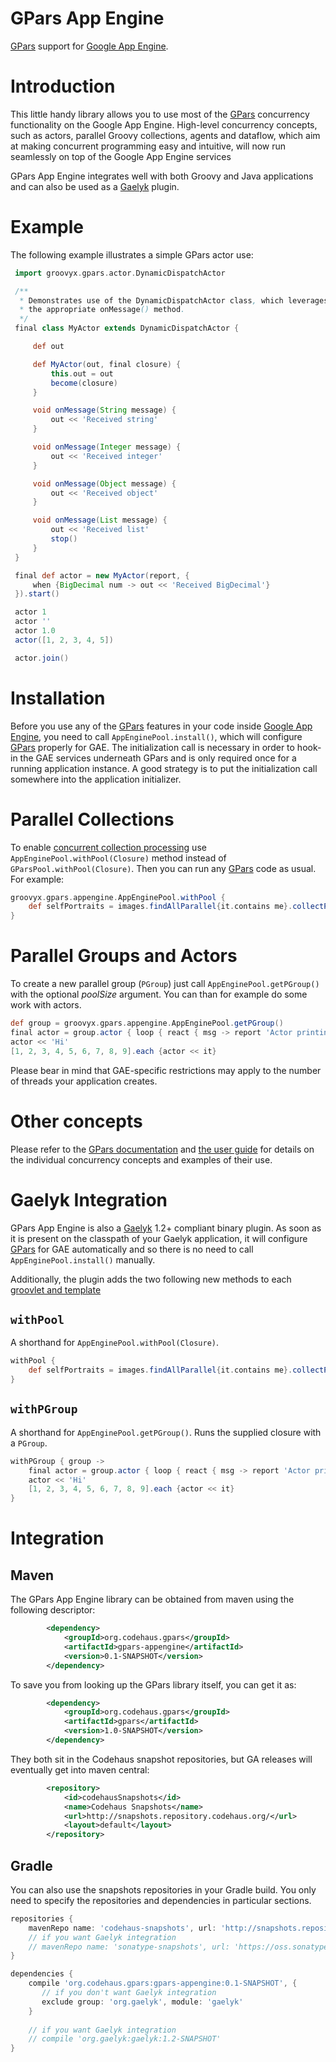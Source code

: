 GPars App Engine
================

[GPars](http://gpars.codehaus.org/) support for [Google App Engine](https://developers.google.com/appengine/).

# Introduction

This little handy library allows you to use most of the [GPars](http://gpars.codehaus.org/) concurrency functionality
on the Google App Engine. High-level concurrency concepts, such as actors, parallel Groovy collections, agents and dataflow,
which aim at making concurrent programming easy and intuitive, will now run seamlessly on top of the Google App Engine services

GPars App Engine integrates well with both Groovy and Java applications and can also be used as a [Gaelyk](http://gaelyk.appengine.com) plugin.


# Example

The following example illustrates a simple GPars actor use:

```groovy
 import groovyx.gpars.actor.DynamicDispatchActor

 /**
  * Demonstrates use of the DynamicDispatchActor class, which leverages Groovy dynamic method dispatch to invoke
  * the appropriate onMessage() method.
  */
 final class MyActor extends DynamicDispatchActor {

     def out

     def MyActor(out, final closure) {
         this.out = out
         become(closure)
     }

     void onMessage(String message) {
         out << 'Received string'
     }

     void onMessage(Integer message) {
         out << 'Received integer'
     }

     void onMessage(Object message) {
         out << 'Received object'
     }

     void onMessage(List message) {
         out << 'Received list'
         stop()
     }
 }

 final def actor = new MyActor(report, {
     when {BigDecimal num -> out << 'Received BigDecimal'}
 }).start()

 actor 1
 actor ''
 actor 1.0
 actor([1, 2, 3, 4, 5])

 actor.join()
```


# Installation

Before you use any of the [GPars](http://gpars.codehaus.org/) features in your code inside [Google App Engine](https://developers.google.com/appengine/),
you need to call `AppEnginePool.install()`, which will configure [GPars](http://gpars.codehaus.org/) properly for GAE.
The initialization call is necessary in order to hook-in the GAE services underneath GPars and is only required once for a running application instance.
A good strategy is to put the initialization call somewhere into the application initializer.

# Parallel Collections

To enable [concurrent collection processing](http://gpars.codehaus.org/Parallelizer) 
use `AppEnginePool.withPool(Closure)` method instead of `GParsPool.withPool(Closure)`.
Then you can run any [GPars](http://gpars.codehaus.org/) code as usual. For example:

```groovy
groovyx.gpars.appengine.AppEnginePool.withPool {
    def selfPortraits = images.findAllParallel{it.contains me}.collectParallel {it.resize() }
}
```

# Parallel Groups and Actors

To create a new parallel group (`PGroup`) just call `AppEnginePool.getPGroup()` with the optional _poolSize_ argument.
You can than for example do some work with actors.

```groovy
def group = groovyx.gpars.appengine.AppEnginePool.getPGroup()
final actor = group.actor { loop { react { msg -> report 'Actor printing: ' + msg } } }
actor << 'Hi'
[1, 2, 3, 4, 5, 6, 7, 8, 9].each {actor << it}
```

Please bear in mind that GAE-specific restrictions may apply to the number of threads your application creates.

# Other concepts

Please refer to the [GPars documentation](http://gpars.codehaus.org) and [the user guide](http://gpars.org/SNAPSHOT/guide/index.html)
 for details on the individual concurrency concepts and examples of their use.

# Gaelyk Integration

GPars App Engine is also a [Gaelyk](http://gaelyk.appengine.com) 1.2+ compliant binary plugin. As soon as it is present on the classpath
of your Gaelyk application, it will configure [GPars](http://gpars.codehaus.org/) for GAE automatically and so there is no need to call
`AppEnginePool.install()` manually.

Additionally, the plugin adds the two following new methods to each [groovlet and template](http://gaelyk.appspot.com/tutorial/views-and-controllers)

## `withPool`

A shorthand for `AppEnginePool.withPool(Closure)`.

```groovy
withPool {
    def selfPortraits = images.findAllParallel{it.contains me}.collectParallel {it.resize() }
}
```

## `withPGroup`

A shorthand for `AppEnginePool.getPGroup()`. Runs the supplied closure with a `PGroup`.

```groovy
withPGroup { group ->
    final actor = group.actor { loop { react { msg -> report 'Actor printing: ' + msg } } }
    actor << 'Hi'
    [1, 2, 3, 4, 5, 6, 7, 8, 9].each {actor << it}
}
```


# Integration

## Maven

The GPars App Engine library can be obtained from maven using the following descriptor:
```xml
        <dependency>
            <groupId>org.codehaus.gpars</groupId>
            <artifactId>gpars-appengine</artifactId>
            <version>0.1-SNAPSHOT</version>
        </dependency>
```

To save you from looking up the GPars library itself, you can get it as:
```xml
        <dependency>
            <groupId>org.codehaus.gpars</groupId>
            <artifactId>gpars</artifactId>
            <version>1.0-SNAPSHOT</version>
        </dependency>
```

They both sit in the Codehaus snapshot repositories, but GA releases will eventually get into maven central:
```xml
        <repository>
            <id>codehausSnapshots</id>
            <name>Codehaus Snapshots</name>
            <url>http://snapshots.repository.codehaus.org/</url>
            <layout>default</layout>
        </repository>
```

## Gradle

You can also use the snapshots repositories in your Gradle build. You only need to specify the repositories
and dependencies in particular sections.


```groovy
repositories {
    mavenRepo name: 'codehaus-snapshots', url: 'http://snapshots.repository.codehaus.org/'
    // if you want Gaelyk integration
    // mavenRepo name: 'sonatype-snapshots', url: 'https://oss.sonatype.org/content/repositories/snapshots'
}

dependencies {
    compile 'org.codehaus.gpars:gpars-appengine:0.1-SNAPSHOT', {
       // if you don't want Gaelyk integration
       exclude group: 'org.gaelyk', module: 'gaelyk'
    }
    
    // if you want Gaelyk integration
    // compile 'org.gaelyk:gaelyk:1.2-SNAPSHOT'
}

```

